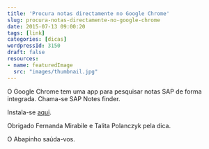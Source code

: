 ```yaml
---
title: 'Procura notas directamente no Google Chrome'
slug: procura-notas-directamente-no-google-chrome
date: 2015-07-13 09:00:20
tags: [link]
categories: [dicas]
wordpressId: 3150
draft: false
resources:
- name: featuredImage
  src: "images/thumbnail.jpg"
---
```

O Google Chrome tem uma app para pesquisar notas SAP de forma integrada. Chama-se SAP Notes finder.

Instala-se [aqui][1].

Obrigado Fernanda Mirabile e Talita Polanczyk pela dica.

O Abapinho saúda-vos.

   [1]: https://chrome.google.com/webstore/detail/sap-notes-finder/kioednbfglenbkanjekicddjppflpiln
